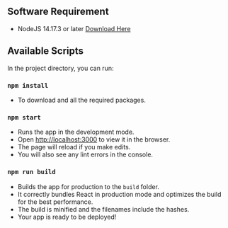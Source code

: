 ## Software Requirement

-   NodeJS 14.17.3 or later [Download Here](https://nodejs.org/en/download/)

## Available Scripts

In the project directory, you can run:

### `npm install`

-   To download and all the required packages.

### `npm start`

-   Runs the app in the development mode.
-   Open [http://localhost:3000](http://localhost:3000) to view it in the browser.
-   The page will reload if you make edits.
-   You will also see any lint errors in the console.

### `npm run build`

-   Builds the app for production to the `build` folder.
-   It correctly bundles React in production mode and optimizes the build for the best performance.
-   The build is minified and the filenames include the hashes.
-   Your app is ready to be deployed!

